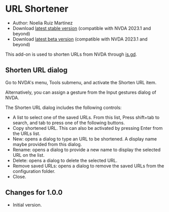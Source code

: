 # URL Shortener #

* Author: Noelia Ruiz Martínez
* Download [latest stable version][1] (compatible with NVDA 2023.1 and beyond)
* Download [latest beta version][2] (compatible with NVDA 2023.1 and beyond)

This add-on is used to shorten URLs from NVDA through [is.gd][3].

## Shorten URL dialog ##

Go to NVDA's menu, Tools submenu, and activate the Shorten URL item.

Alternatively, you can assign a gesture from the Input gestures dialog of NVDA.

The Shorten URL dialog includes the following controls:

* A list to select one of the saved URLs. From this list, Press shift+tab to search, and tab to press one of the following buttons.
* Copy shortened URL. This can also be activated by pressing Enter from the URLs list.
* New: opens a dialog to type an URL to be shortened. A display name maybe provided from this dialog.
* Rename: opens a dialog to provide a new name to display the selected URL on the list.
* Delete: opens a dialog to delete the selected URL.
* Remove saved URLs: opens a dialog to remove the saved URLs from the configuration folder.
* Close.

## Changes for 1.0.0 ##

* Initial version.

[1]: https://www.nvaccess.org/addonStore/legacy?file=urlShortener

[2]: https://www.nvaccess.org/addonStore/legacy?file=urlShortener-beta

[3]: https://is.gd
